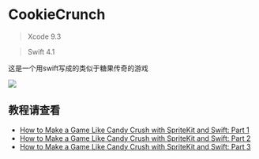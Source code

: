 # CookieCrunch

> Xcode 9.3

> Swift 4.1

这是一个用swift写成的类似于糖果传奇的游戏 

![](https://koenig-media.raywenderlich.com/uploads/2018/04/Simulator-Screen-Shot-iPhone-8-2018-04-01-at-16.44.58-281x500.png)

## 教程请查看

- [How to Make a Game Like Candy Crush with SpriteKit and Swift: Part 1](https://www.raywenderlich.com/180638/how-to-make-a-game-like-candy-crush-with-spritekit-and-swift-part-1)
- [How to Make a Game Like Candy Crush with SpriteKit and Swift: Part 2](https://www.raywenderlich.com/181081/how-to-make-a-game-like-candy-crush-with-spritekit-and-swift-part-2)
- [How to Make a Game Like Candy Crush with SpriteKit and Swift: Part 3](https://www.raywenderlich.com/182191/how-to-make-a-game-like-candy-crush-with-spritekit-and-swift-part-3)

